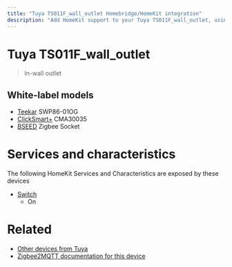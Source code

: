 ```yaml
---
title: "Tuya TS011F_wall_outlet Homebridge/HomeKit integration"
description: "Add HomeKit support to your Tuya TS011F_wall_outlet, using Homebridge, Zigbee2MQTT and homebridge-z2m."
---
```

<!---
This file has been GENERATED using src/docgen/docgen.ts
DO NOT EDIT THIS FILE MANUALLY!
-->
# Tuya TS011F_wall_outlet
> In-wall outlet


## White-label models
* [Teekar](../index.md#teekar) SWP86-01OG
* [ClickSmart+](../index.md#clicksmart) CMA30035
* [BSEED](../index.md#bseed) Zigbee Socket

# Services and characteristics
The following HomeKit Services and Characteristics are exposed by
these devices

* [Switch](../../switch.md)
  * On


# Related
* [Other devices from Tuya](../index.md#tuya)
* [Zigbee2MQTT documentation for this device](https://www.zigbee2mqtt.io/devices/TS011F_wall_outlet.html)